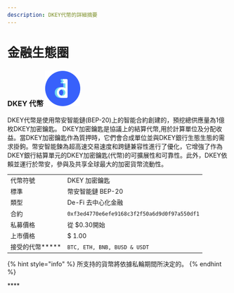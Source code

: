 ```yaml
---
description: DKEY代幣的詳細摘要
---
```


# 金融生態圈

### DKEY 代幣 ![](../.gitbook/assets/emoji.png) 

DKEY代幣是使用幣安智能鏈\(BEP-20\)上的智能合約創建的，預挖總供應量為1億枚DKEY加密鑰匙。 DKEY加密鑰匙是協議上的結算代幣,用於計算單位及分配收益。當DKEY加密鑰匙作為質押時，它們會合成單位並與DKEY銀行生態生態的需求掛鉤。幣安智能鍊為超高速交易速度和跨鏈兼容性進行了優化，它增強了作為DKEY銀行結算單元的DKEY加密鑰匙\(代幣\)的可擴展性和可靠性。此外，DKEY依賴並運行於幣安，參與及共享全球最大的加密貨幣流動性。

|  |  |
| :--- | :--- |
| 代幣符號 | DKEY 加密鑰匙 |
| 標準 | 幣安智能鏈 BEP-20 |
| 類型 | De-Fi 去中心化金融 |
| 合約 | `0xf3ed4770e6efe9168c3f2f50a6d9d0f97a550df1` |
| 私募價格 | 從 $0.30開始 |
| 上市價格 | $ 1.00 |
| 接受的代幣**\*** | `BTC, ETH, BNB, BUSD & USDT` |

{% hint style="info" %}
所支持的貨幣將依據私輪期間所決定的。
{% endhint %}

\*\*\*\*

